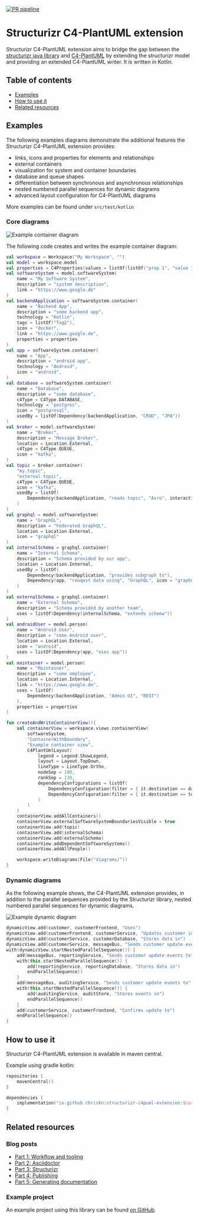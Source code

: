 [![PR pipeline](https://github.com/chriskn/structurizr-c4puml-extension/actions/workflows/pr-pipeline.yml/badge.svg?branch=main)](https://github.com/chriskn/structurizr-c4puml-extension/actions/workflows/pr-pipeline.yml)

# Structurizr C4-PlantUML extension

Structurizr C4-PlantUML extension aims to bridge the gap between the [structurizr java library](https://github.com/structurizr/java) and [C4-PlantUML](https://github.com/plantuml-stdlib/C4-PlantUML) by extending the structurizr model and providing an extended C4-PlantUML writer. It is written in Kotlin.   

## Table of contents
  * [Examples](#example)
  * [How to use it](#how-to-use-it)
  * [Related resources](#related-resources)

## Examples

The following examples diagrams demonstrate the additional features the Structurizr C4-PlantUML extension provides: 

* links, icons and properties for elements and relationships
* external containers 
* visualization for system and container boundaries
* database and queue shapes
* differentiation between synchronous and asynchronous relationships
* nested numbered parallel sequences for dynamic diagrams
* advanced layout configuration for C4-PlantUML diagrams

More examples can be found under `src/test/kotlin`

### Core diagrams 

![Example container diagram](./docs/container_example.svg)

The following code creates and writes the example container diagram:

```kotlin
val workspace = Workspace("My Workspace", "")
val model = workspace.model
val properties = C4Properties(values = listOf(listOf("prop 1", "value 1")))
val softwareSystem = model.softwareSystem(
    name = "My Software System",
    description = "system description",
    link = "https://www.google.de"
)
val backendApplication = softwareSystem.container(
    name = "Backend App",
    description = "some backend app",
    technology = "Kotlin",
    tags = listOf("Tag2"),
    icon = "docker",
    link = "https://www.google.de",
    properties = properties
)
val app = softwareSystem.container(
    name = "App",
    description = "android app",
    technology = "Android",
    icon = "android",
)
val database = softwareSystem.container(
    name = "Database",
    description = "some database",
    c4Type = C4Type.DATABASE,
    technology = "postgres",
    icon = "postgresql",
    usedBy = listOf(Dependency(backendApplication, "CRUD", "JPA"))
)
val broker = model.softwareSystem(
    name = "Broker",
    description = "Message Broker",
    location = Location.External,
    c4Type = C4Type.QUEUE,
    icon = "kafka",
)
val topic = broker.container(
    "my.topic",
    "external topic",
    c4Type = C4Type.QUEUE,
    icon = "kafka",
    usedBy = listOf(
        Dependency(backendApplication, "reads topic", "Avro", interactionStyle = InteractionStyle.Asynchronous)
    )
)
val graphql = model.softwareSystem(
    name = "GraphQL",
    description = "Federated GraphQL",
    location = Location.External,
    icon = "graphql"
)
val internalSchema = graphql.container(
    name = "Internal Schema",
    description = "Schema provided by our app",
    location = Location.Internal,
    usedBy = listOf(
        Dependency(backendApplication, "provides subgraph to"),
        Dependency(app, "reuqest data using", "GraphQL", icon = "graphql", link = "https://graphql.org/")
    )
)
val externalSchema = graphql.container(
    name = "External Schema",
    description = "Schema provided by another team",
    uses = listOf(Dependency(internalSchema, "extends schema"))
)
val androidUser = model.person(
    name = "Android User",
    description = "some Android user",
    location = Location.External,
    icon = "android",
    uses = listOf(Dependency(app, "uses app"))
)
val maintainer = model.person(
    name = "Maintainer",
    description = "some employee",
    location = Location.Internal,
    link = "https://www.google.de",
    uses = listOf(
        Dependency(backendApplication, "Admin UI", "REST")
    ),
    properties = properties
)

fun createAndWriteContainerView(){
    val containerView = workspace.views.containerView(
        softwareSystem,
        "ContainerWithBoundary",
        "Example container view",
        C4PlantUmlLayout(
            legend = Legend.ShowLegend,
            layout = Layout.TopDown,
            lineType = LineType.Ortho,
            nodeSep = 100,
            rankSep = 130,
            dependencyConfigurations = listOf(
                DependencyConfiguration(filter = { it.destination == database }, direction = Direction.Right),
                DependencyConfiguration(filter = { it.destination == topic }, direction = Direction.Up)
            )
        )
    )
    containerView.addAllContainers()
    containerView.externalSoftwareSystemBoundariesVisible = true
    containerView.add(topic)
    containerView.add(internalSchema)
    containerView.add(externalSchema)
    containerView.addDependentSoftwareSystems()
    containerView.addAllPeople()

    workspace.writeDiagrams(File("diagrams/"))
}
```
### Dynamic diagrams

As the following example shows, the C4-PlantUML extension provides, in addition to the parallel sequences provided by the Structurizr library, nested numbered parallel sequences for dynamic diagrams. 

![Example dynamic diagram](./docs/dynamic_example_nested.svg)

```kotlin
dynamicView.add(customer, customerFrontend, "Uses")
dynamicView.add(customerFrontend, customerService, "Updates customer information using")
dynamicView.add(customerService, customerDatabase, "Stores data in")
dynamicView.add(customerService, messageBus, "Sends customer update events to")
with(dynamicView.startNestedParallelSequence()) {
    add(messageBus, reportingService, "Sends customer update events to")
    with(this.startNestedParallelSequence()) {
        add(reportingService, reportingDatabase, "Stores data in")
        endParallelSequence()
    }
    add(messageBus, auditingService, "Sends customer update events to")
    with(this.startNestedParallelSequence()) {
        add(auditingService, auditStore, "Stores events in")
        endParallelSequence()
    }
    add(customerService, customerFrontend, "Confirms update to")
    endParallelSequence()
}
```

## How to use it 

Structurizr C4-PlantUML extension is available in maven central. 

Example using gradle kotlin:

```kotlin
repositories {
    mavenCentral()
}

dependencies {
    implementation("io.github.chriskn:structurizr-c4puml-extension:$currentVersion")
} 
```

## Related resources

### Blog posts

* [Part 1: Workflow and tooling](https://blog.codecentric.de/en/2022/08/architecture-documentation-docs-as-code-structurizr-asciidoctor)
* [Part 2: Asciidoctor](https://blog.codecentric.de/architecture-documentation-as-code-with-structurizr-and-asciidoctor-part-2-asciidoctor)
* [Part 3: Structurizr](https://blog.codecentric.de/architecture-documentation-as-code-with-structurizr-and-asciidoctor-part-3-structurizr)
* [Part 4: Publishing](https://blog.codecentric.de/architecture-documentation-as-code-with-structurizr-and-asciidoctor-part4-publishing)
* [Part 5: Generating documentation](https://blog.codecentric.de/architecture-docs-as-code-structurizr-asciidoctor-part-5-generating-documentation)

### Example project

An example project using this library can be found [on GitHub](https://github.com/chriskn/arch-docs-as-code-example/).
